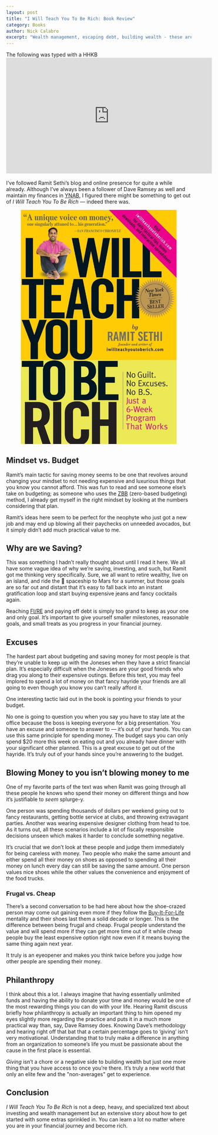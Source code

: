 ```yaml
---
layout: post
title: "I Will Teach You To Be Rich: Book Review"
category: Books
author: Nick Calabro
excerpt: "Wealth management, escaping debt, building wealth - these are all things that are essential to learn. Ramit Sethi goes about teaching you how to be rich in a great way."
---
```


<meta name="twitter:card" content="summary" />
<meta name="twitter:site" content="@NickCalabs" />
<meta name="twitter:title" content="{{ page.title }}" />
<meta name="twitter:description" content="Nick Calabro's Blog" />

<div class="message">The following was typed with a HHKB</div>

<iframe width="560" height="315" src="https://www.youtube.com/embed/GL3IMOymNK0" frameborder="0" allowfullscreen></iframe>

<p>I’ve followed Ramit Sethi’s blog and online presence for quite a while already. Although I’ve always been a follower of Dave Ramsey as well and maintain my finances in <a href="ynab.com">YNAB</a>, I figured there might be something to get out of <em> I Will Teach You To Be Rich</em> — indeed there was. </p>

<figure><img src="img/iwillteachbook.png"/></figure>

<h2>Mindset vs. Budget</h2>

<p>Ramit’s main tactic for saving money seems to be one that revolves around changing your mindset to not needing expensive and luxurious things that you know you cannot afford. This was fun to read and see someone else’s take on budgeting; as someone who uses the <a href="http://www.investopedia.com/terms/z/zbb.asp">ZBB</a> (zero-based budgeting) method, I already get myself in the right mindset by looking at the numbers considering that plan. </p>

<p>Ramit’s ideas here seem to be perfect for the neophyte who just got a new job and may end up blowing all their paychecks on unneeded avocados, but it simply didn’t add much practical value to me. </p>

<h2>Why are we Saving? </h2>

<p>This was something I hadn’t really thought about until I read it here. We all have some vague idea of why we’re saving, investing, and such, but Ramit got me thinking very specifically. Sure, we all want to retire wealthy, live on an island, and ride the &nbsp;spaceship to Mars for a summer, but those goals are so far out and distant that it’s easy to fall back into an instant gratification loop and start buying expensive jeans and fancy cocktails again. </p>

<p>Reaching <a href="https://www.reddit.com/r/financialindependence/">FI/RE</a> and paying off debt is simply too grand to keep as your one and only goal. It’s important to give yourself smaller milestones, reasonable goals, and small treats as you progress in your financial journey. </p>

<h2>Excuses</h2>

<p>The hardest part about budgeting and saving money for most people is that they’re unable to keep up with the Joneses when they have a strict financial plan. It’s especially difficult when the Joneses are your good friends who drag you along to their expensive outings. Before this text, you may feel implored to spend a lot of money on that fancy hayride your friends are all going to even though you know you can’t really afford it. </p>

<p>One interesting tactic laid out in the book is pointing your friends to your budget. </p>

<p>No one is going to question you when you say you have to stay late at the office because the boss is keeping everyone for a big presentation. You have an excuse and someone to answer to — it’s out of your hands. You can use this same principle for spending money. The budget says you can only spend $20 more this week on eating out and you already have dinner with your significant other planned. This is a great excuse to get out of the hayride. It’s truly out of your hands since you’re answering to the budget.</p>

<h2>Blowing Money to you isn’t blowing money to me</h2>

<p>One of my favorite parts of the text was when Ramit was going through all these people he knows who spend their money on different things and how it’s justifiable to <em>seem</em> splurge-y. </p>

<p>One person was spending thousands of dollars per weekend going out to fancy restaurants, getting bottle service at clubs, and throwing extravagant parties. Another was wearing expensive designer clothing from head to toe. As it turns out, all these scenarios include a lot of fiscally responsible decisions unseen which makes it harder to conclude something negative. </p>

<p>It’s crucial that we don’t look at these people and judge them immediately for being careless with money. Two people who make the same amount and either spend all their money on shoes as opposed to spending all their money on lunch every day can still be saving the same amount. One person values nice shoes while the other values the convenience and enjoyment of the food trucks.</p>

<h3>Frugal vs. Cheap</h3>

<p>There’s a second conversation to be had here about how the shoe-crazed person may come out gaining even more if they follow the <a href="https://www.reddit.com/r/BuyItForLife/">Buy-It-For-Life</a> mentality and their shoes last them a solid decade or longer. This is the difference between being frugal and cheap. Frugal people understand the value and will spend more if they can get more time out of it while cheap people buy the least expensive option right now even if it means buying the same thing again next year. </p>

<p>It truly is an eyeopener and makes you think twice before you judge how other people are spending their money. </p>

<h2>Philanthropy</h2>

<p>I think about this a lot. I always imagine that having essentially unlimited funds and having the ability to donate your time and money would be one of the most rewarding things you can do with your life. Hearing Ramit discuss briefly how philanthropy is actually an important thing to him opened my eyes slightly more regarding the practice and puts it in a much more practical way than, say, Dave Ramsey does. Knowing Dave’s methodology and hearing right off that bat that a certain percentage goes to ‘giving’ isn’t very motivational. Understanding that to truly make a difference in anything from an organization to someone’s life you must be passionate about the cause in the first place is essential.</p>

<p><em>Giving</em> isn’t a chore or a negative side to building wealth but just one more thing that you have access to once you’re there. It’s truly a new world that only an elite few and the &quot;non-averages&quot; get to experience.</p>

<h2>Conclusion</h2>

<p><em> I Will Teach You To Be Rich</em> is not a deep, heavy, and specialized text about investing and wealth management but an extensive story about how to get started with some extras sprinkled in. You can learn a lot no matter where you are in your financial journey and become rich.</p>